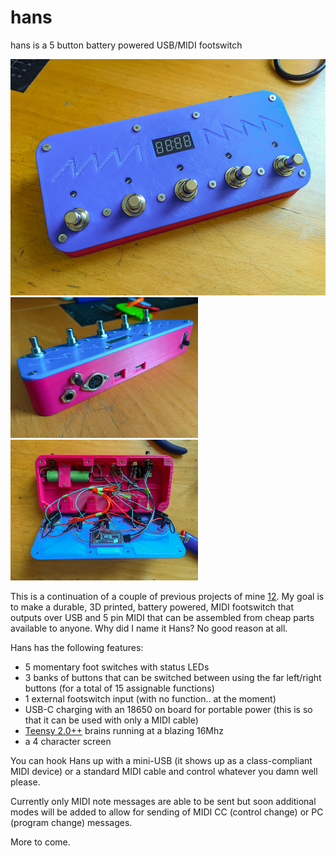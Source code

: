 # hans
hans is a 5 button battery powered USB/MIDI footswitch

<img src=https://raw.githubusercontent.com/hunked/hans/main/images/front.jpg width=600><br>
<img src=https://raw.githubusercontent.com/hunked/hans/main/images/back.jpg width=300><img src=https://raw.githubusercontent.com/hunked/hans/main/images/inside.jpg width=300>

This is a continuation of a couple of previous projects of mine [1](https://github.com/hunked/eightbuttonMIDIfootswitch)[2](https://github.com/hunked/footie). My goal is to make a durable, 3D printed, battery powered, MIDI footswitch that outputs over USB and 5 pin MIDI that can be assembled from cheap parts available to anyone. Why did I name it Hans? No good reason at all.

Hans has the following features:
- 5 momentary foot switches with status LEDs
- 3 banks of buttons that can be switched between using the far left/right buttons (for a total of 15 assignable functions)
- 1 external footswitch input (with no function.. at the moment)
- USB-C charging with an 18650 on board for portable power (this is so that it can be used with only a MIDI cable)
- [Teensy 2.0++](https://www.pjrc.com/store/teensypp.html) brains running at a blazing 16Mhz
- a 4 character screen

You can hook Hans up with a mini-USB (it shows up as a class-compliant MIDI device) or a standard MIDI cable and control whatever you damn well please. 

Currently only MIDI note messages are able to be sent but soon additional modes will be added to allow for sending of MIDI CC (control change) or PC (program change) messages.

More to come.
